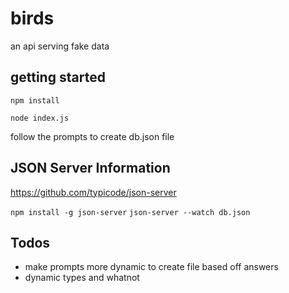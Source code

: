 # birds

an api serving fake data

## getting started

`npm install`

`node index.js`

follow the prompts to create db.json file

## JSON Server Information

<https://github.com/typicode/json-server>

`npm install -g json-server`
`json-server --watch db.json`  

## Todos

- make prompts more dynamic to create file based off answers
- dynamic types and whatnot
